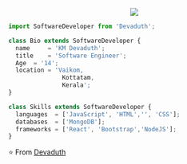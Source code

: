 <p align="center">
  <img src="https://github.com/thompsonemerson/thompsonemerson/raw/master/cover-thompson.png" />
</p>

```js
import SoftwareDeveloper from 'Devaduth';

class Bio extends SoftwareDeveloper {
  name     = 'KM Devaduth';
  title    = 'Software Engineer';
  Age  = '14';
  location = 'Vaikom,
               Kottatam,
               Kerala';
}

class Skills extends SoftwareDeveloper {
  languages  = ['JavaScript', 'HTML','', 'CSS'];
  databases  = ['MongoDB'];
  frameworks = ['React', 'Bootstrap','NodeJS'];
}
```

⭐️ From [Devaduth](https://github.com/Devaduth)
